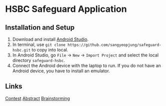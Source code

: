 # HSBC Safeguard Application

## Installation and Setup
1. Download and install [Android Studio](https://developer.android.com/studio/index.html).
2. In terminal, use `git clone https://github.com/sangyeopjung/safeguard-hsbc.git` to copy into local.
3. In Android Studio, go `File` -> `New` -> `Import Project` and select the local directory `safeguard-hsbc`.
4. Connect the Android device with the laptop to run. If you do not have an Android device, you have to install an emulator.

## Links
[Contest](https://www.personal.hsbc.com.hk/1/2/hk/personal/sfc/hsbcsafeguard)
[Abstract](https://docs.google.com/document/d/1SKvZQJvNpUtGRB75rFy161DirXmcudpyJeWOW0_pu28/edit)
[Brainstorming](https://docs.google.com/document/d/18rtE4Mdw88n9s1V2OyM2Vx-oST4cKdYX82nwK4plHro/edit)